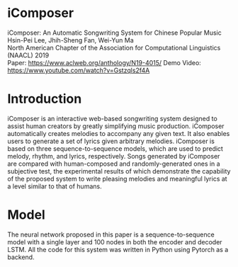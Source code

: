 # iComposer
iComposer: An Automatic Songwriting System for Chinese Popular Music </br>
Hsin-Pei Lee, Jhih-Sheng Fan, Wei-Yun Ma </br>
North American Chapter of the Association for Computational Linguistics (NAACL) 2019 </br>
Paper: https://www.aclweb.org/anthology/N19-4015/
Demo Video: https://www.youtube.com/watch?v=Gstzqls2f4A

# Introduction
iComposer is an interactive web-based songwriting system designed to assist human creators by greatly simplifying music production. iComposer automatically creates melodies to accompany any given text. It also enables users to generate a set of lyrics given arbitrary melodies. iComposer is based on three sequence-to-sequence models, which are used to predict melody, rhythm, and lyrics, respectively. Songs generated by iComposer are compared with human-composed and randomly-generated ones in a subjective test, the experimental results of which demonstrate the capability of the proposed system to write pleasing melodies and meaningful lyrics at a level similar to that of humans.

# Model

The neural network proposed in this paper is a sequence-to-sequence model with a single layer and 100 nodes in both the encoder and decoder
LSTM. All the code for this system was written in Python using Pytorch as a backend.
